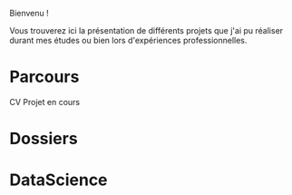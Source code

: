 Bienvenu !

Vous trouverez ici la présentation de différents projets que j'ai pu réaliser durant mes études ou bien lors d'expériences professionnelles.

<h1>Parcours</h1>
CV
Projet en cours
<h1>Dossiers</h1>

<h1>DataScience</h1>
